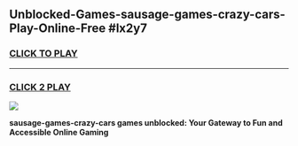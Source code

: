 
## Unblocked-Games-sausage-games-crazy-cars-Play-Online-Free #lx2y7
<h3>
<a href="https://us.freeplayer.one?title=sausage-games-crazy-cars&ref=10M">CLICK TO PLAY</a></h3>
<hr>

<h3>
<a href="https://us.freeplayer.one?title=sausage-games-crazy-cars&ref=10M">CLICK 2 PLAY</a>
  
</h3>

<a href="https://us.freeplayer.one?title=sausage-games-crazy-cars&ref=10M"><img src="https://clearcache.store/games.png"></a>


**sausage-games-crazy-cars games unblocked: Your Gateway to Fun and Accessible Online Gaming**
